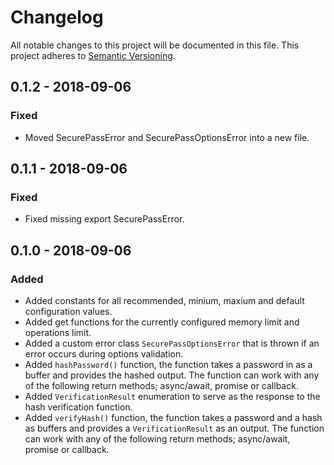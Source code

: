 # Changelog
All notable changes to this project will be documented in this file. This project adheres to [Semantic Versioning](https://semver.org/spec/v2.0.0.html).

## 0.1.2 - 2018-09-06
### Fixed

- Moved SecurePassError and SecurePassOptionsError into a new file.

## 0.1.1 - 2018-09-06
### Fixed

- Fixed missing export SecurePassError.

## 0.1.0 - 2018-09-06
### Added

- Added constants for all recommended, minium, maxium and default configuration values.
- Added get functions for the currently configured memory limit and operations limit.
- Added a custom error class <code>SecurePassOptionsError</code> that is thrown if an error occurs during options validation.
- Added <code>hashPassword()</code> function, the function takes a password in as a buffer and provides the hashed output. The function can work with any of the following return methods; async/await, promise or callback.
- Added <code>VerificationResult</code> enumeration to serve as the response to the hash verification function.
- Added <code>verifyHash()</code> function, the function takes a password and a hash as buffers and provides a <code>VerificationResult</code> as an output. The function can work with any of the following return methods; async/await, promise or callback.

<!-- Links -->
